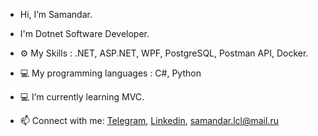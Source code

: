 - Hi, I’m Samandar.
- I'm Dotnet Software Developer.
 
- ⚙️ My Skills :  .NET, ASP.NET, WPF, PostgreSQL, Postman API, Docker.
- 💻 My programming languages : C#, Python
- 💻 I’m currently learning MVC.
- 📫 Connect with me: <a href="https://t.me/samandarlcl">Telegram</a>, <a href="https://www.linkedin.com/in/samandar-abdunazarov">Linkedin</a>, samandar.lcl@mail.ru
